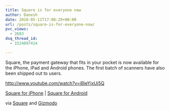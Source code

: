 ```yaml
---
title: Square is for everyone now
author: Danesh
date: 2010-05-11T17:08:29+00:00
url: /posts/square-is-for-everyone-now/
pvc_views:
  - 2683
dsq_thread_id:
  - 1524097414

---
```

Square, the payment gateway that fits in your pocket is now available for the iPhone, iPad and Android phones. The first batch of scanners have also been shipped out to users.

http://www.youtube.com/watch?v=iBieYjxUj5Q

[Square for iPhone][1] | [Square for Android][2]

via [Square][3] and [Gizmodo][4]

 [1]: https://squareup.com/itunes/download
 [2]: https://squareup.com/android/download
 [3]: https://squareup.com/letters/taking-time
 [4]: http://gizmodo.com/5536145/now-anybody-can-accept-credit-card-payments-with-square?utm_source=feedburner&utm_medium=feed&utm_campaign=Feed%3A+gizmodo%2Ffull+%28Gizmodo%29